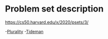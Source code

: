 Problem set description
=======================

https://cs50.harvard.edu/x/2020/psets/3/

-[Plurality](https://cs50.harvard.edu/x/2020/psets/3/plurality/)
-[Tideman](https://cs50.harvard.edu/x/2020/psets/3/tideman/)
